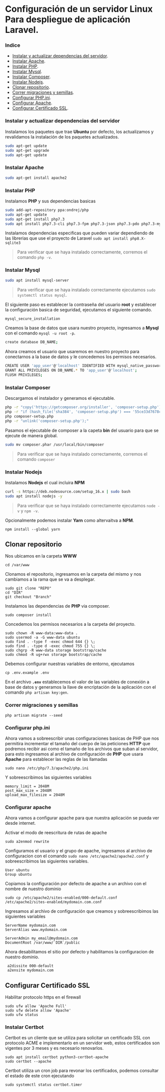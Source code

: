 # Configuración de un servidor Linux Para despliegue de aplicación Laravel.

### Indice

* [Instalar y actualizar dependencias del servidor](#instalar-y-actualizar-dependencias-del-servidor).
* [Instalar Apache](#instalar-apache).
* [Instalar PHP](#instalar-php).
* [Instalar Mysql](#instalar-mysql).
* [Instalar Composer](#instalar-composer).
* [Instalar Nodejs](#instalar-nodejs).
* [Clonar repositorio](#clonar-repositorio).
* [Correr migraciones y semillas](#correr-migraciones-y-semillas).
* [Configurar PHP.ini](#configurar-phpini).
* [Configurar Apache](#configurar-apache).
* [Configurar Certificado SSL](#configurar-certificado-ssl).

### Instalar y actualizar dependencias del servidor
Instalamos los paquetes que trae **Ubuntu** por defecto, los actualizamos y revalidamos la instalación de los paquetes actualizados.
```sh
sudo apt-get update
sudo apt-get upgrade
sudo apt-get update
```
### Instalar Apache
```sh
sudo apt-get install apache2
```

### Instalar PHP
Instalamos **PHP** y sus dependencias basicas
```sh
sudo add-apt-repository ppa:ondrej/php
sudo apt-get update
sudo apt-get install php7.3
sudo apt install php7.3-cli php7.3-fpm php7.3-json php7.3-pdo php7.3-mysql php7.3-zip php7.3-gd  php7.3-mbstring php7.3-curl php7.3-xml php7.3-bcmath php7.3-json
```
Instalamos dependencias especificas que pueden variar dependiendo de las librerias que use el proyecto de Laravel `sudo apt install php8.X-sqlite3 `

> Para verificar que se haya instalado correctamente, corremos el comando `php -v`.

### Instalar Mysql
```sh
sudo apt install mysql-server
```
> Para verificar que se haya instalado correctamente ejecutamos `sudo systemctl status mysql`.

El siguiente paso es establecer la contraseña del usuario **root** y establecer la configuración basica de seguridad, ejecutamos el siguiente comando.
```sh
mysql_secure_installation
```

Creamos la base de datos que usara nuestro proyecto, ingresamos a **Mysql** con el comando `mysql -u root -p`.
```sh
create database DB_NAME;
```

Ahora creamos el usuario que usaremos en nuestro proyecto para conectarnos a la base de datos y le concedemos los permisos necesarios.
```sh
CREATE USER 'app_user'@'localhost' IDENTIFIED WITH mysql_native_password BY '*****';
GRANT ALL PRIVILEGES ON DB_NAME.* TO 'app_user'@'localhost';
FLUSH PRIVILEGES;
```

### Instalar Composer
Descargamos el instalador y generamos el ejecutable.
```sh
php -r "copy('https://getcomposer.org/installer', 'composer-setup.php');"
php -r "if (hash_file('sha384', 'composer-setup.php') === '55ce33d7678c5a611085589f1f3ddf8b3c52d662cd01d4ba75c0ee0459970c2200a51f492d557530c71c15d8dba01eae') { echo 'Installer verified'; } else { echo 'Installer corrupt'; unlink('composer-setup.php'); } echo PHP_EOL;"
php composer-setup.php
php -r "unlink('composer-setup.php');"
```
Pasamos el ejecutable de composer a la capeta **bin** del usuario para que se ejecute de manera global.
```sh
sudo mv composer.phar /usr/local/bin/composer
```

> Para verificar que se haya instalado correctamente, corremos el comando `composer`

### Instalar Nodejs
Instalamos **Nodejs** el cual incluira **NPM**
```sh
curl -s https://deb.nodesource.com/setup_16.x | sudo bash
sudo apt install nodejs -y
```

> Para verificar que se haya instalado correctamente ejecutamos `node -v` y `npm -v`.

Opcionalmente podemos instalar **Yarn** como altervaitva a **NPM**.
```
npm install --global yarn
```

## Clonar repositorio
Nos ubicamos en la carpeta **WWW**
```
cd /var/www
```

Clonamos el repositorio, ingresamos en la carpeta del mismo y nos cambiamos a la rama que se va a desplegar.
```
sudo git clone "REPO"
cd "DIR"
git checkout "Branch"
```

Instalamos las dependencias de **PHP** via composer.
```
sudo composer install
```

Concedemos los permisos necesarios a la carpeta del proyecto.
```
sudo chown -R www-data:www-data .
sudo usermod -a -G www-data ubuntu
sudo find . -type f -exec chmod 644 {} \;
sudo find . -type d -exec chmod 755 {} \;
sudo chgrp -R www-data storage bootstrap/cache
sudo chmod -R ug+rwx storage bootstrap/cache
```

Debemos configurar nuestras variables de entorno, ejecutamos 
```
cp .env.example .env
```
En el archivo **`.env`** establecemos el valor de las variables de conexión a base de datos y generamos la llave de encriptación de la aplicación con el comando `php artisan key:gen`.
 
### Correr migraciones y semillas
```
php artisan migrate --seed
```
 
### Configurar php.ini
Ahora vamos a sobreescribir unas configuraciones basicas de PHP que nos permitira incrementar el tamaño del cuerpo de las peticiones **HTTP** que podremos recibir asi como el tamaño de los archivos que suban al servidor, para esto ingresamos al archivo de configuración de **PHP** que usara **Apache** para establecer las reglas de las llamadas

```
sudo nano /etc/php/7.3/apache2/php.ini
```

Y sobreescribimos las siguientes variables

```
memory_limit = 2048M
post_max_size = 2048M
upload_max_filesize = 2048M
```
### Configurar apache
Ahora vamos a configurar apache para que nuestra aplicación se pueda ver desde internet.

Activar el modo de reescritura de rutas de apache
```
sudo a2enmod rewrite
```

Configuramos el usuario y el grupo de apache, ingresamos al archivo de configuracion con el comando `sudo nano /etc/apache2/apache2.conf` y sobreescribimos las siguientes variables.

```
User ubuntu
Group ubuntu
```

Copiamos la configuración por defecto de apache a un archivo con el nombre de nuestro dominio
```
sudo cp /etc/apache2/sites-enabled/000-default.conf /etc/apache2/sites-enabled/mydomain.com.conf
```

Ingresamos al archivo de configuración que creamos y sobreescribimos las siguientes variables

```
ServerName mydomain.com
ServerAlias www.mydomain.com

ServerAdmin my_email@mydomain.com
DocumentRoot /var/www/`DIR`/public
```

Ahora desabilitamos el sitio por defecto y habilitamos la configuracion de nuestro dominio.
```
 a2dissite 000-default
 a2ensite mydomain.com
```

## Configurar Certificado SSL

Habilitar protocolo https en el firewall
```
sudo ufw allow 'Apache Full'
sudo ufw delete allow 'Apache'
sudo ufw status
```

### Instalar Certbot
Certbot es un cliente que se utiliza para solicitar un certificado SSL con protocolo ACME e implementarlo en un servidor web, estos certificados son vigentes por 3 meses y es necesario renovarlos.

```
sudo apt install certbot python3-certbot-apache
sudo certbot --apache
```

Certbot utiliza un cron job para revonar los certificados, podemos consultar el estado de este cron ejecutando 
```
sudo systemctl status certbot.timer
```

